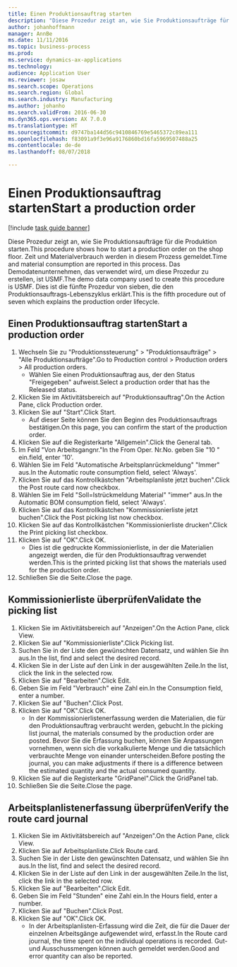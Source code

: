 ```yaml
---
title: Einen Produktionsauftrag starten
description: "Diese Prozedur zeigt an, wie Sie Produktionsaufträge für die Produktion starten."
author: johanhoffmann
manager: AnnBe
ms.date: 11/11/2016
ms.topic: business-process
ms.prod: 
ms.service: dynamics-ax-applications
ms.technology: 
audience: Application User
ms.reviewer: josaw
ms.search.scope: Operations
ms.search.region: Global
ms.search.industry: Manufacturing
ms.author: johanho
ms.search.validFrom: 2016-06-30
ms.dyn365.ops.version: AX 7.0.0
ms.translationtype: HT
ms.sourcegitcommit: d9747ba144d56c9410846769e5465372c89ea111
ms.openlocfilehash: f83091a9f3e96a9176860bd16fa5969507488a25
ms.contentlocale: de-de
ms.lasthandoff: 08/07/2018

---
```

# <a name="start-a-production-order"></a><span data-ttu-id="cdec0-103">Einen Produktionsauftrag starten</span><span class="sxs-lookup"><span data-stu-id="cdec0-103">Start a production order</span></span>

[!include [task guide banner](../../includes/task-guide-banner.md)]

<span data-ttu-id="cdec0-104">Diese Prozedur zeigt an, wie Sie Produktionsaufträge für die Produktion starten.</span><span class="sxs-lookup"><span data-stu-id="cdec0-104">This procedure shows how to start a production order on the shop floor.</span></span> <span data-ttu-id="cdec0-105">Zeit und Materialverbrauch werden in diesem Prozess gemeldet.</span><span class="sxs-lookup"><span data-stu-id="cdec0-105">Time and material consumption are reported in this process.</span></span> <span data-ttu-id="cdec0-106">Das Demodatenunternehmen, das verwendet wird, um diese Prozedur zu erstellen, ist USMF.</span><span class="sxs-lookup"><span data-stu-id="cdec0-106">The demo data company used to create this procedure is USMF.</span></span> <span data-ttu-id="cdec0-107">Dies ist die fünfte Prozedur von sieben, die den Produktionsauftrags-Lebenszyklus erklärt.</span><span class="sxs-lookup"><span data-stu-id="cdec0-107">This is the fifth procedure out of seven which explains the production order lifecycle.</span></span>


## <a name="start-a-production-order"></a><span data-ttu-id="cdec0-108">Einen Produktionsauftrag starten</span><span class="sxs-lookup"><span data-stu-id="cdec0-108">Start a production order</span></span>
1. <span data-ttu-id="cdec0-109">Wechseln Sie zu "Produktionssteuerung" > "Produktionsaufträge" > "Alle Produktionsaufträge".</span><span class="sxs-lookup"><span data-stu-id="cdec0-109">Go to Production control > Production orders > All production orders.</span></span>
    * <span data-ttu-id="cdec0-110">Wählen Sie einen Produktionsauftrag aus, der den Status "Freigegeben" aufweist.</span><span class="sxs-lookup"><span data-stu-id="cdec0-110">Select a production order that has the Released status.</span></span>  
2. <span data-ttu-id="cdec0-111">Klicken Sie im Aktivitätsbereich auf "Produktionsauftrag".</span><span class="sxs-lookup"><span data-stu-id="cdec0-111">On the Action Pane, click Production order.</span></span>
3. <span data-ttu-id="cdec0-112">Klicken Sie auf "Start".</span><span class="sxs-lookup"><span data-stu-id="cdec0-112">Click Start.</span></span>
    * <span data-ttu-id="cdec0-113">Auf dieser Seite können Sie den Beginn des Produktionsauftrags bestätigen.</span><span class="sxs-lookup"><span data-stu-id="cdec0-113">On this page, you can confirm the start of the production order.</span></span>  
4. <span data-ttu-id="cdec0-114">Klicken Sie auf die Registerkarte "Allgemein".</span><span class="sxs-lookup"><span data-stu-id="cdec0-114">Click the General tab.</span></span>
5. <span data-ttu-id="cdec0-115">Im Feld "Von Arbeitsgangnr."</span><span class="sxs-lookup"><span data-stu-id="cdec0-115">In the From Oper.</span></span> <span data-ttu-id="cdec0-116">Nr.</span><span class="sxs-lookup"><span data-stu-id="cdec0-116">No.</span></span> <span data-ttu-id="cdec0-117">geben Sie "10 " ein.</span><span class="sxs-lookup"><span data-stu-id="cdec0-117">field, enter '10'.</span></span>
6. <span data-ttu-id="cdec0-118">Wählen Sie im Feld "Automatische Arbeitsplanrückmeldung" "Immer" aus.</span><span class="sxs-lookup"><span data-stu-id="cdec0-118">In the Automatic route consumption field, select 'Always'.</span></span>
7. <span data-ttu-id="cdec0-119">Klicken Sie auf das Kontrollkästchen "Arbeitsplanliste jetzt buchen".</span><span class="sxs-lookup"><span data-stu-id="cdec0-119">Click the Post route card now checkbox.</span></span>
8. <span data-ttu-id="cdec0-120">Wählen Sie im Feld "Soll=Istrückmeldung Material" "immer" aus.</span><span class="sxs-lookup"><span data-stu-id="cdec0-120">In the Automatic BOM consumption field, select 'Always'.</span></span>
9. <span data-ttu-id="cdec0-121">Klicken Sie auf das Kontrollkästchen "Kommissionierliste jetzt buchen".</span><span class="sxs-lookup"><span data-stu-id="cdec0-121">Click the Post picking list now checkbox.</span></span>
10. <span data-ttu-id="cdec0-122">Klicken Sie auf das Kontrollkästchen "Kommissionierliste drucken".</span><span class="sxs-lookup"><span data-stu-id="cdec0-122">Click the Print picking list checkbox.</span></span>
11. <span data-ttu-id="cdec0-123">Klicken Sie auf "OK".</span><span class="sxs-lookup"><span data-stu-id="cdec0-123">Click OK.</span></span>
    * <span data-ttu-id="cdec0-124">Dies ist die gedruckte Kommissionierliste, in der die Materialien angezeigt werden, die für den Produktionsauftrag verwendet werden.</span><span class="sxs-lookup"><span data-stu-id="cdec0-124">This is the printed picking list that shows the materials used for the production order.</span></span>  
12. <span data-ttu-id="cdec0-125">Schließen Sie die Seite.</span><span class="sxs-lookup"><span data-stu-id="cdec0-125">Close the page.</span></span>

## <a name="validate-the-picking-list"></a><span data-ttu-id="cdec0-126">Kommissionierliste überprüfen</span><span class="sxs-lookup"><span data-stu-id="cdec0-126">Validate the picking list</span></span>
1. <span data-ttu-id="cdec0-127">Klicken Sie im Aktivitätsbereich auf "Anzeigen".</span><span class="sxs-lookup"><span data-stu-id="cdec0-127">On the Action Pane, click View.</span></span>
2. <span data-ttu-id="cdec0-128">Klicken Sie auf "Kommissionierliste".</span><span class="sxs-lookup"><span data-stu-id="cdec0-128">Click Picking list.</span></span>
3. <span data-ttu-id="cdec0-129">Suchen Sie in der Liste den gewünschten Datensatz, und wählen Sie ihn aus.</span><span class="sxs-lookup"><span data-stu-id="cdec0-129">In the list, find and select the desired record.</span></span>
4. <span data-ttu-id="cdec0-130">Klicken Sie in der Liste auf den Link in der ausgewählten Zeile.</span><span class="sxs-lookup"><span data-stu-id="cdec0-130">In the list, click the link in the selected row.</span></span>
5. <span data-ttu-id="cdec0-131">Klicken Sie auf "Bearbeiten".</span><span class="sxs-lookup"><span data-stu-id="cdec0-131">Click Edit.</span></span>
6. <span data-ttu-id="cdec0-132">Geben Sie im Feld "Verbrauch" eine Zahl ein.</span><span class="sxs-lookup"><span data-stu-id="cdec0-132">In the Consumption field, enter a number.</span></span>
7. <span data-ttu-id="cdec0-133">Klicken Sie auf "Buchen".</span><span class="sxs-lookup"><span data-stu-id="cdec0-133">Click Post.</span></span>
8. <span data-ttu-id="cdec0-134">Klicken Sie auf "OK".</span><span class="sxs-lookup"><span data-stu-id="cdec0-134">Click OK.</span></span>
    * <span data-ttu-id="cdec0-135">In der Kommissionierlistenerfassung werden die Materialien, die für den Produktionsauftrag verbraucht werden, gebucht.</span><span class="sxs-lookup"><span data-stu-id="cdec0-135">In the picking list journal, the materials consumed by the production order are posted.</span></span> <span data-ttu-id="cdec0-136">Bevor Sie die Erfassung buchen, können Sie Anpassungen vornehmen, wenn sich die vorkalkulierte Menge und die tatsächlich verbrauchte Menge von einander unterscheiden.</span><span class="sxs-lookup"><span data-stu-id="cdec0-136">Before posting the journal, you can make adjustments if there is a difference between the estimated quantity and the actual consumed quantity.</span></span>  
9. <span data-ttu-id="cdec0-137">Klicken Sie auf die Registerkarte "GridPanel".</span><span class="sxs-lookup"><span data-stu-id="cdec0-137">Click the GridPanel tab.</span></span>
10. <span data-ttu-id="cdec0-138">Schließen Sie die Seite.</span><span class="sxs-lookup"><span data-stu-id="cdec0-138">Close the page.</span></span>

## <a name="verify-the-route-card-journal"></a><span data-ttu-id="cdec0-139">Arbeitsplanlistenerfassung überprüfen</span><span class="sxs-lookup"><span data-stu-id="cdec0-139">Verify the route card journal</span></span>
1. <span data-ttu-id="cdec0-140">Klicken Sie im Aktivitätsbereich auf "Anzeigen".</span><span class="sxs-lookup"><span data-stu-id="cdec0-140">On the Action Pane, click View.</span></span>
2. <span data-ttu-id="cdec0-141">Klicken Sie auf Arbeitsplanliste.</span><span class="sxs-lookup"><span data-stu-id="cdec0-141">Click Route card.</span></span>
3. <span data-ttu-id="cdec0-142">Suchen Sie in der Liste den gewünschten Datensatz, und wählen Sie ihn aus.</span><span class="sxs-lookup"><span data-stu-id="cdec0-142">In the list, find and select the desired record.</span></span>
4. <span data-ttu-id="cdec0-143">Klicken Sie in der Liste auf den Link in der ausgewählten Zeile.</span><span class="sxs-lookup"><span data-stu-id="cdec0-143">In the list, click the link in the selected row.</span></span>
5. <span data-ttu-id="cdec0-144">Klicken Sie auf "Bearbeiten".</span><span class="sxs-lookup"><span data-stu-id="cdec0-144">Click Edit.</span></span>
6. <span data-ttu-id="cdec0-145">Geben Sie im Feld "Stunden" eine Zahl ein.</span><span class="sxs-lookup"><span data-stu-id="cdec0-145">In the Hours field, enter a number.</span></span>
7. <span data-ttu-id="cdec0-146">Klicken Sie auf "Buchen".</span><span class="sxs-lookup"><span data-stu-id="cdec0-146">Click Post.</span></span>
8. <span data-ttu-id="cdec0-147">Klicken Sie auf "OK".</span><span class="sxs-lookup"><span data-stu-id="cdec0-147">Click OK.</span></span>
    * <span data-ttu-id="cdec0-148">In der Arbeitsplanlisten-Erfassung wird die Zeit, die für die Dauer der einzelnen Arbeitsgänge aufgewendet wird, erfasst.</span><span class="sxs-lookup"><span data-stu-id="cdec0-148">In the Route card journal, the time spent on the individual operations is recorded.</span></span> <span data-ttu-id="cdec0-149">Gut- und Ausschussmengen können auch gemeldet werden.</span><span class="sxs-lookup"><span data-stu-id="cdec0-149">Good and error quantity can also be reported.</span></span>  

